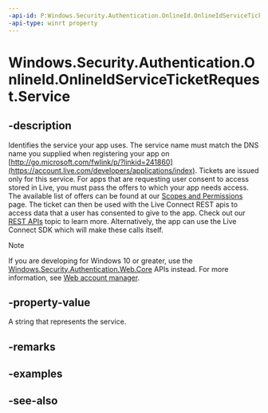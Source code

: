```yaml
---
-api-id: P:Windows.Security.Authentication.OnlineId.OnlineIdServiceTicketRequest.Service
-api-type: winrt property
---
```


<!-- Property syntax
public string Service { get; }
-->

# Windows.Security.Authentication.OnlineId.OnlineIdServiceTicketRequest.Service

## -description
Identifies the service your app uses. The service name must match the DNS name you supplied when registering your app on [http://go.microsoft.com/fwlink/p/?linkid=241860](https://account.live.com/developers/applications/index). Tickets are issued only for this service. For apps that are requesting user consent to access stored in Live, you must pass the offers to which your app needs access. The available list of offers can be found at our [Scopes and Permissions](https://go.microsoft.com/fwlink/p/?linkid=241347) page. The ticket can then be used with the Live Connect REST apis to access data that a user has consented to give to the app. Check out our [REST APIs](https://go.microsoft.com/fwlink/p/?linkid=241348) topic to learn more. Alternatively, the app can use the Live Connect SDK which will make these calls itself.

> [!NOTE]
> If you are developing for Windows 10 or greater, use the [Windows.Security.Authentication.Web.Core](../windows.security.authentication.web.core/windows_security_authentication_web_core.md) APIs instead. For more information, see [Web account manager](https://docs.microsoft.com/windows/uwp/security/web-account-manager).

## -property-value
A string that represents the service.

## -remarks

## -examples

## -see-also
